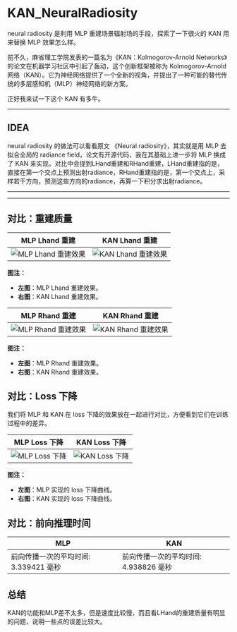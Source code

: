 # KAN_NeuralRadiosity

neural radiosity 是利用 MLP 重建场景辐射场的手段，探索了一下很火的 KAN 用来替换 MLP 效果怎么样。

前不久，麻省理工学院发表的一篇名为《KAN：Kolmogorov-Arnold Networks》的论文在机器学习社区中引起了轰动，这个创新框架被称为 Kolmogorov-Arnold 网络（KAN）。它为神经网络提供了一个全新的视角，并提出了一种可能的替代传统的多层感知机（MLP）神经网络的新方案。

正好我来试一下这个 KAN 有多牛。

---

## IDEA

neural radiosity 的做法可以看看原文 《Neural radiosity》，其实就是用 MLP 去拟合全局的 radiance field，论文有开源代码，我在其基础上进一步将 MLP 换成了 KAN 来实现。对比中会提到LHand重建和RHand重建，LHand重建指的是，
直接在第一个交点上预测出射radiance，RHand重建指的是，第一个交点上，采样若干方向，预测这些方向的radiance，再算一下积分求出射radiance。

---
---

## 对比：重建质量

| MLP Lhand 重建 | KAN Lhand 重建 |
| --- | --- |
| ![MLP Lhand 重建效果](https://github.com/user-attachments/assets/2b67d3ab-e409-447d-a4b5-dc629e77c612) | ![KAN Lhand 重建效果](https://github.com/user-attachments/assets/0aaf7c9f-924e-4243-8105-29da0d9dd900) |

**图注：**
- **左图**：MLP Lhand 重建效果。
- **右图**：KAN Lhand 重建效果。

| MLP Rhand 重建 | KAN Rhand 重建 |
| --- | --- |
| ![MLP Rhand 重建效果](https://github.com/user-attachments/assets/802b871a-b627-4476-9127-53779bb8cb96) | ![KAN Rhand 重建效果](https://github.com/user-attachments/assets/510f98dd-c42e-4d1a-8ff9-03d86ccad3ab) |

**图注：**
- **左图**：MLP Rhand 重建效果。
- **右图**：KAN Rhand 重建效果。

## 对比：Loss 下降

我们将 MLP 和 KAN 在 loss 下降的效果放在一起进行对比，方便看到它们在训练过程中的差异。

| MLP Loss 下降 | KAN Loss 下降 |
| --- | --- |
| ![MLP Loss 下降](https://github.com/user-attachments/assets/d7968de9-df2b-47c3-902d-d9735721dda9) | ![KAN Loss 下降](https://github.com/user-attachments/assets/9356dd95-c269-4373-9a0d-ca1b6f7d310a) |

**图注：**
- **左图**：MLP 实现的 loss 下降曲线。
- **右图**：KAN 实现的 loss 下降曲线。

## 对比：前向推理时间
| MLP | KAN |
| --- | --- |
| 前向传播一次的平均时间: 3.339421 毫秒 | 前向传播一次的平均时间: 4.938826 毫秒 |

## 总结
KAN的功能和MLP差不太多，但是速度比较慢，而且看LHand的重建质量有明显的问题，说明一些点的误差比较大。
